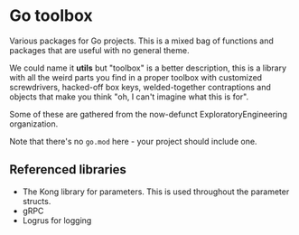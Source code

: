 # Go toolbox

Various packages for Go projects. This is a mixed bag of functions and packages
that are useful with no general theme.

We could name it **utils** but "toolbox" is a better description, this is a library
with all the weird parts you find in a proper toolbox with customized screwdrivers,
hacked-off box keys, welded-together contraptions and objects that make you
think "oh, I can't imagine what this is for".

Some of these are gathered from the now-defunct ExploratoryEngineering organization.

Note that there's no `go.mod` here - your project should include one.

## Referenced libraries

* The Kong library for parameters. This is used throughout the parameter
  structs.
* gRPC
* Logrus for logging
